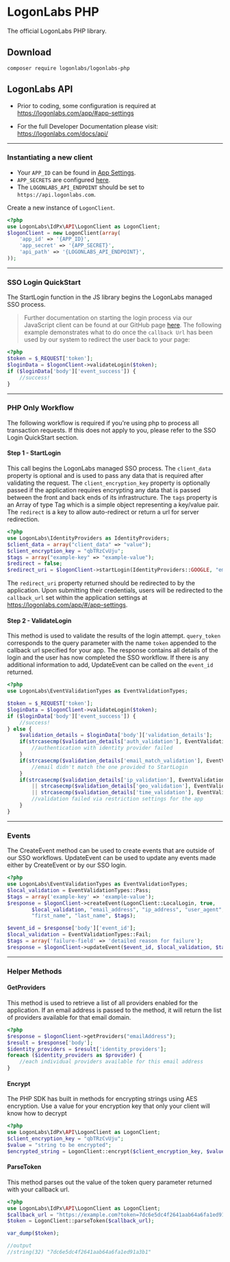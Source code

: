 # LogonLabs PHP

The official LogonLabs PHP library.
## Download

    composer require logonlabs/logonlabs-php
## LogonLabs API

- Prior to coding, some configuration is required at https://logonlabs.com/app/#app-settings

- For the full Developer Documentation please visit: https://logonlabs.com/docs/api/

---
### Instantiating a new client

- Your `APP_ID` can be found in [App Settings](https://logonlabs.com/app/#/app-settings).
- `APP_SECRETS` are configured [here](https://logonlabs.com/app/#/app-secrets).
- The `LOGONLABS_API_ENDPOINT` should be set to `https://api.logonlabs.com`.

Create a new instance of `LogonClient`.  
```php
<?php
use LogonLabs\IdPx\API\LogonClient as LogonClient;
$logonClient = new LogonClient(array(
    'app_id' => '{APP_ID}',
    'app_secret' => '{APP_SECRET}',
    'api_path' => '{LOGONLABS_API_ENDPOINT}',
));
```
---
### SSO Login QuickStart
The StartLogin function in the JS library begins the LogonLabs managed SSO process.
>Further documentation on starting the login process via our JavaScript client can be found at our GitHub page [here](https://github.com/logonlabs/logonlabs-js). 
The following example demonstrates what to do once the `callback Url` has been used by our system to redirect the user back to your page:
```php
<?php
$token = $_REQUEST['token'];
$loginData = $logonClient->validateLogin($token);
if ($loginData['body']['event_success']) {
    //success!
}
```
---
### PHP Only Workflow
The following workflow is required if you're using php to process all transaction requests.  If this does not apply to you, please refer to the SSO Login QuickStart section.
#### Step 1 - StartLogin
This call begins the LogonLabs managed SSO process.  The `client_data` property is optional and is used to pass any data that is required after validating the request.  The `client_encryption_key` property is optionally passed if the application requires encrypting any data that is passed between the front and back ends of its infrastructure. The `tags` property is an Array of type Tag which is a simple object representing a key/value pair.  The `redirect` is a key to allow auto-redirect or return a url for server redirection.
```php
<?php
use LogonLabs\IdentityProviders as IdentityProviders;
$client_data = array("client_data" => "value");
$client_encryption_key = "qbTRzCvUju";
$tags = array("example-key" => "example-value");
$redirect = false;
$redirect_uri = $logonClient->startLogin(IdentityProviders::GOOGLE, "emailAddress", $client_data, $client_encryption_key, $tags, $redirect);
```

The `redirect_uri` property returned should be redirected to by the application.  Upon submitting their credentials, users will be redirected to the `callback_url` set within the application settings at https://logonlabs.com/app/#/app-settings.
&nbsp;
#### Step 2 - ValidateLogin
This method is used to validate the results of the login attempt.  `query_token` corresponds to the query parameter with the name `token` appended to the callback url specified for your app.
The response contains all details of the login and the user has now completed the SSO workflow.  If there is any additional information to add, UpdateEvent can be called on the `event_id` returned.
```php
<?php
use LogonLabs\EventValidationTypes as EventValidationTypes;

$token = $_REQUEST['token'];
$loginData = $logonClient->validateLogin($token);
if ($loginData['body']['event_success']) {
    //success!
} else {
    $validation_details = $loginData['body']['validation_details'];
    if(strcasecmp($validation_details['auth_validation'], EventValidationTypes::Fail) == 0)) {
        //authentication with identity provider failed
    }
    if(strcasecmp($validation_details['email_match_validation'], EventValidationTypes::Fail) == 0)) {
        //email didn't match the one provided to StartLogin
    }
    if(strcasecmp($validation_details['ip_validation'], EventValidationTypes::Fail) == 0) 
        || strcasecmp($validation_details['geo_validation'], EventValidationTypes::Fail) == 0)
        || strcasecmp($validation_details['time_validation'], EventValidationTypes::Fail) == 0)) {
        //validation failed via restriction settings for the app
    }
}
```
---
### Events
The CreateEvent method can be used to create events that are outside of our SSO workflows.  UpdateEvent can be used to update any events made either by CreateEvent or by our SSO login.
```php
<?php 
use LogonLabs\EventValidationTypes as EventValidationTypes;
$local_validation = EventValidationTypes::Pass;
$tags = array('example-key' => 'example-value');
$response = $logonClient->createEvent(LogonClient::LocalLogin, true,
        $local_validation, "email_address", "ip_address", "user_agent",
        "first_name", "last_name", $tags);

$event_id = $response['body']['event_id'];
$local_validation = EventValidationTypes::Fail;
$tags = array('failure-field' => 'detailed reason for failure');
$response = $logonClient->updateEvent($event_id, $local_validation, $tags);
```
---
### Helper Methods
#### GetProviders
This method is used to retrieve a list of all providers enabled for the application.
If an email address is passed to the method, it will return the list of providers available for that email domain.
```php
<?php
$response = $logonClient->getProviders("emailAddress");
$result = $response['body'];
$identity_providers = $result['identity_providers'];
foreach ($identity_providers as $provider) {
    //each individual providers available for this email address
}
```
#### Encrypt
The PHP SDK has built in methods for encrypting strings using AES encryption.  Use a value for your encryption key that only your client will know how to decrypt 
```php
<?php
use LogonLabs\IdPx\API\LogonClient as LogonClient;
$client_encryption_key = "qbTRzCvUju";
$value = "string to be encrypted";
$encrypted_string = LogonClient::encrypt($client_encryption_key, $value); 
```
#### ParseToken
This method parses out the value of the token query parameter returned with your callback url.
```php
<?php
use LogonLabs\IdPx\API\LogonClient as LogonClient;
$callback_url = "https://example.com?token=7dc6e5dc4f2641aab64a6fa1ed91a3b1";
$token = LogonClient::parseToken($callback_url);

var_dump($token);

//output
//string(32) "7dc6e5dc4f2641aab64a6fa1ed91a3b1"
```